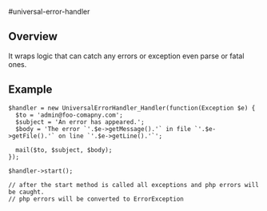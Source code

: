 
#universal-error-handler

## Overview

It wraps logic that can catch any errors or exception even parse or fatal ones.

## Example

    $handler = new UniversalErrorHandler_Handler(function(Exception $e) {
      $to = 'admin@foo-comapny.com';
      $subject = 'An error has appeared.';
      $body = 'The error `'.$e->getMessage().'` in file `'.$e->getFile().'` on line `'.$e->getLine().'`';

      mail($to, $subject, $body);
    });

    $handler->start();

    // after the start method is called all exceptions and php errors will be caught.
    // php errors will be converted to ErrorException